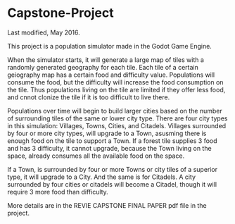 # Capstone-Project
Last modified, May 2016.

This project is a population simulator made in the Godot Game Engine.

When the simulator starts, it will generate a large map of tiles with a randomly generated geography for each tile. Each tile of a certain geiography map has a certain food and difficulty value. Populations will consume the food, but the difficulty will increase the food consumption on the tile. Thus populations living on the tile are limited if they offer less food, and cnnot clonize the tile if it is too difficult to live there.

Populations over time will begin to build larger cities based on the number of surrounding tiles of the same or lower city type. There are four city types in this simulation: Villages, Towns, Cities, and Citadels. Villages surrounded by four or more city types, will upgrade to a Town, asusming there is enough food on the tile to support a Town. If a forest tile supplies 3 food and has 3 difficulty, it cannot upgrade, because the Town living on the space, already consumes all the available food on the space.

If a Town, is surrounded by four or more Towns or city tiles of a superior type, it will upgrade to a City. And the same is for Citadels. A city surrounded by four cities or citadels will become a Citadel, though it will require 3 more food than difficulty. 

More details are in the REVIE CAPSTONE FINAL PAPER pdf file in the project.
